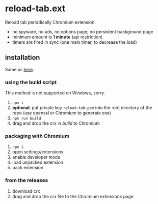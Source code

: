 # reload-tab.ext

Reload tab periodically Chromium extension. 

* no spyware, no ads, no options page, no persistent background page
* minimum amount is __1 minute__ (api restriction)
* timers are fired in sync (one main timer, to decrease the load)

## installation

Same as [here](https://github.com/szkrd/new-tab.ext).

### using the build script

This method is not supported on Windows, sorry.

1. `npm i`
2. __optional__: put private key `reload-tab.pem` into the root directory of the repo (use openssl or Chromium to generate one)
3. `npm run build`
4. drag and drop the crx in _build_ to Chromium

### packaging with Chromium

1. `npm i`
2. open settings/extensions
3. enable developer mode
4. load unpacked extension
5. pack extension

### from the releases

1. download crx
2. drag and drop the crx file to the Chromium extensions page
